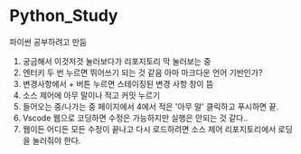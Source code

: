 # Python_Study
파이썬 공부하려고 만듬
  1. 궁금해서 이것저것 눌러보다가 리포지토리 막 눌러보는 중
  2. 엔터키 두 번 누르면 뛰어쓰기 되는 것 같음 아마 마크다운 언어 기반인가?
  3. 변경사항에서 + 버튼 누르면 스테이징된 변경 사항 창이 뜸
  4. 소스 제어에 아무 말이나 적고 커밋 누르기
  5. 들어오는 중/나가는 중 페이지에서 4에서 적은 '아무 말' 클릭하고 푸시하면 끝.
  6. Vscode 웹으로 코딩하면 수정은 가능하지만 실행은 안되는 것 같다..
  7. 웹이든 어디든 모든 수정이 끝나고 다시 로드하려면 소스 제어 리포지토리에서 로딩을 눌러줘야 한다.